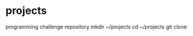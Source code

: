 # projects
programming challenge repository
mkdir ~/projects
 cd ~/projects
  git clone <your-git-clone-url>
  
